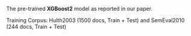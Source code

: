 The pre-trained **XGBoost2** model as reported in our paper.

Training Corpus: Hulth2003 (1500 docs, Train + Test) and SemEval2010 (244 docs, Train + Test)


